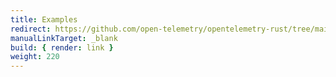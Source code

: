 ```yaml
---
title: Examples
redirect: https://github.com/open-telemetry/opentelemetry-rust/tree/main/examples
manualLinkTarget: _blank
build: { render: link }
weight: 220
---
```

